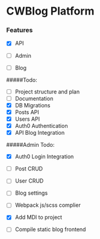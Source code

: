 # CWBlog Platform
### Features
* [x] API
* [ ] Admin
* [ ] Blog


#####Todo:
- [ ] Project structure and plan
- [ ] Documentation
- [x] DB Migrations
- [x] Posts API
- [x] Users API
- [x] Auth0 Authentication
- [x] API Blog Integration

#####Admin Todo:
- [x] Auth0 Login Integration
- [ ] Post CRUD
- [ ] User CRUD
- [ ] Blog settings
- [ ] Webpack js/scss complier
- [x] Add MDI to project
- [ ] Compile static blog frontend

